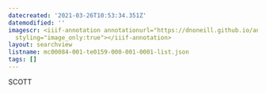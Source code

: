 ```yaml
---
datecreated: '2021-03-26T10:53:34.351Z'
datemodified: ''
imagescr: <iiif-annotation annotationurl="https://dnoneill.github.io/annotate/annotations/883632fe-8e21-11eb-83c6-ba1a49f7c69c.json"
  styling="image_only:true"></iiif-annotation>
layout: searchview
listname: mc00084-001-te0159-000-001-0001-list.json
tags: []
---
```

SCOTT